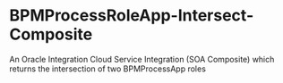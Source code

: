 # BPMProcessRoleApp-Intersect-Composite
An Oracle Integration Cloud Service Integration (SOA Composite) which returns the intersection of two BPMProcessApp roles
